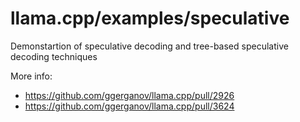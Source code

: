 # llama.cpp/examples/speculative

Demonstartion of speculative decoding and tree-based speculative decoding techniques

More info:

- https://github.com/ggerganov/llama.cpp/pull/2926
- https://github.com/ggerganov/llama.cpp/pull/3624
